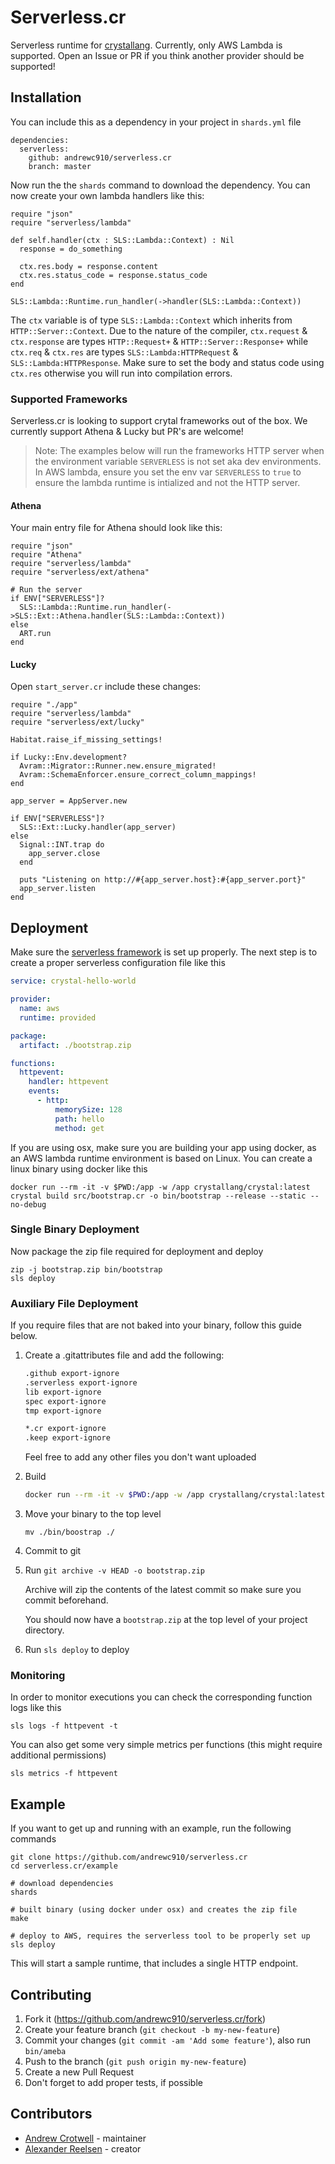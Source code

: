 # Serverless.cr

Serverless runtime for [crystallang](https://crystal-lang.org/). Currently, only AWS Lambda is supported. Open an Issue or PR if you think another provider should be supported!

## Installation

You can include this as a dependency in your project in `shards.yml` file

```
dependencies:
  serverless:
    github: andrewc910/serverless.cr
    branch: master
```

Now run the the `shards` command to download the dependency. You can now create your own lambda handlers like this:

```crystal
require "json"
require "serverless/lambda"

def self.handler(ctx : SLS::Lambda::Context) : Nil
  response = do_something

  ctx.res.body = response.content
  ctx.res.status_code = response.status_code
end

SLS::Lambda::Runtime.run_handler(->handler(SLS::Lambda::Context))
```

The `ctx` variable is of type `SLS::Lambda::Context` which inherits from `HTTP::Server::Context`. Due to the nature of the compiler, `ctx.request` & `ctx.response` are types `HTTP::Request+` & `HTTP::Server::Response+` while `ctx.req` & `ctx.res` are types `SLS::Lambda:HTTPRequest` & `SLS::Lambda:HTTPResponse`. Make sure to set the body and status code using `ctx.res` otherwise you will run into compilation errors.

### Supported Frameworks

Serverless.cr is looking to support crytal frameworks out of the box. We currently support Athena & Lucky but PR's are welcome!

> Note: The examples below will run the frameworks HTTP server when the environment variable `SERVERLESS` is not set aka dev environments. In AWS lambda, ensure you set the env var `SERVERLESS` to `true` to ensure the lambda runtime is intialized and not the HTTP server.

#### Athena

Your main entry file for Athena should look like this:

```crystal
require "json"
require "Athena"
require "serverless/lambda"
require "serverless/ext/athena"

# Run the server
if ENV["SERVERLESS"]?
  SLS::Lambda::Runtime.run_handler(->SLS::Ext::Athena.handler(SLS::Lambda::Context))
else
  ART.run
end
```

#### Lucky

Open `start_server.cr` include these changes:

```crystal
require "./app"
require "serverless/lambda"
require "serverless/ext/lucky"

Habitat.raise_if_missing_settings!

if Lucky::Env.development?
  Avram::Migrator::Runner.new.ensure_migrated!
  Avram::SchemaEnforcer.ensure_correct_column_mappings!
end

app_server = AppServer.new

if ENV["SERVERLESS"]?
  SLS::Ext::Lucky.handler(app_server)
else
  Signal::INT.trap do
    app_server.close
  end

  puts "Listening on http://#{app_server.host}:#{app_server.port}"
  app_server.listen
end
```

## Deployment

Make sure the [serverless framework](https://serverless.com/) is set up properly. The next step is to create a proper serverless configuration file like this

```yml
service: crystal-hello-world

provider:
  name: aws
  runtime: provided

package:
  artifact: ./bootstrap.zip

functions:
  httpevent:
    handler: httpevent
    events:
      - http:
          memorySize: 128
          path: hello
          method: get
```

If you are using osx, make sure you are building your app using docker, as an AWS lambda runtime environment is based on Linux. You can create a linux binary using docker like this

```
docker run --rm -it -v $PWD:/app -w /app crystallang/crystal:latest crystal build src/bootstrap.cr -o bin/bootstrap --release --static --no-debug
```

### Single Binary Deployment

Now package the zip file required for deployment and deploy

```
zip -j bootstrap.zip bin/bootstrap
sls deploy
```

### Auxiliary File Deployment

If you require files that are not baked into your binary, follow this guide below.

1. Create a .gitattributes file and add the following:

   ```sh
   .github export-ignore
   .serverless export-ignore
   lib export-ignore
   spec export-ignore
   tmp export-ignore

   *.cr export-ignore
   .keep export-ignore
   ```

   Feel free to add any other files you don't want uploaded

2. Build

   ```sh
   docker run --rm -it -v $PWD:/app -w /app crystallang/crystal:latest crystal build src/bootstrap.cr -o bin/bootstrap --release --static --no-debug
   ```

3. Move your binary to the top level

   `mv ./bin/boostrap ./`

4. Commit to git

5. Run `git archive -v HEAD -o bootstrap.zip`

   Archive will zip the contents of the latest commit so make sure you commit beforehand.

   You should now have a `bootstrap.zip` at the top level of your project directory.

6. Run `sls deploy` to deploy

### Monitoring

In order to monitor executions you can check the corresponding function logs like this

```
sls logs -f httpevent -t
```

You can also get some very simple metrics per functions (this might require additional permissions)

```
sls metrics -f httpevent
```

## Example

If you want to get up and running with an example, run the following commands

```
git clone https://github.com/andrewc910/serverless.cr
cd serverless.cr/example

# download dependencies
shards

# built binary (using docker under osx) and creates the zip file
make

# deploy to AWS, requires the serverless tool to be properly set up
sls deploy
```

This will start a sample runtime, that includes a single HTTP endpoint.

## Contributing

1. Fork it (<https://github.com/andrewc910/serverless.cr/fork>)
2. Create your feature branch (`git checkout -b my-new-feature`)
3. Commit your changes (`git commit -am 'Add some feature'`), also run `bin/ameba`
4. Push to the branch (`git push origin my-new-feature`)
5. Create a new Pull Request
6. Don't forget to add proper tests, if possible

## Contributors

- [Andrew Crotwell](https://github.com/andrewc910) - maintainer
- [Alexander Reelsen](https://github.com/spinscale) - creator
